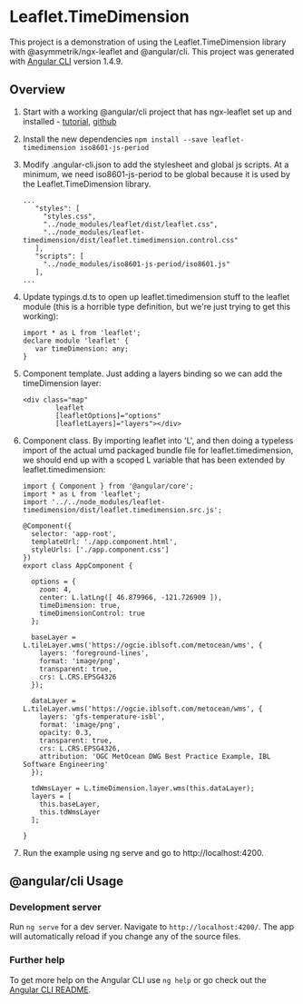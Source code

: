 # Leaflet.TimeDimension

This project is a demonstration of using the Leaflet.TimeDimension library with @asymmetrik/ngx-leaflet and @angular/cli.
This project was generated with [Angular CLI](https://github.com/angular/angular-cli) version 1.4.9.


## Overview

1. Start with a working @angular/cli project that has ngx-leaflet set up and installed - [tutorial](https://www.asymmetrik.com/ngx-leaflet-tutorial-angular-cli/), [github](https://github.com/Asymmetrik/ngx-leaflet-tutorial-ngcli)
2. Install the new dependencies
   ```npm install --save leaflet-timedimension iso8601-js-period```
3. Modify .angular-cli.json to add the stylesheet and global js scripts. At a minimum, we need iso8601-js-period to be global because it is used by the Leaflet.TimeDimension library. 
   ```
   ...
      "styles": [
        "styles.css",
        "../node_modules/leaflet/dist/leaflet.css",
        "../node_modules/leaflet-timedimension/dist/leaflet.timedimension.control.css"
      ],
      "scripts": [
        "../node_modules/iso8601-js-period/iso8601.js"
      ],
   ...
   ```
4. Update typings.d.ts to open up leaflet.timedimension stuff to the leaflet module (this is a horrible type definition, but we're just trying to get this working):
   ```
   import * as L from 'leaflet';
   declare module 'leaflet' {
      var timeDimension: any;
   }
   ```
5. Component template. Just adding a layers binding so we can add the timeDimension layer:
   ```
   <div class="map"
           leaflet
           [leafletOptions]="options"
           [leafletLayers]="layers"></div>
   ```
6. Component class. By importing leaflet into 'L', and then doing a typeless import of the actual umd packaged bundle file for leaflet.timedimension, we should end up with a scoped L variable that has been extended by leaflet.timedimension:
   ```
   import { Component } from '@angular/core';
   import * as L from 'leaflet';
   import '../../node_modules/leaflet-timedimension/dist/leaflet.timedimension.src.js';

   @Component({
     selector: 'app-root',
     templateUrl: './app.component.html',
     styleUrls: ['./app.component.css']
   })
   export class AppComponent {

     options = {
       zoom: 4,
       center: L.latLng([ 46.879966, -121.726909 ]),
       timeDimension: true,
       timeDimensionControl: true
     };

     baseLayer = L.tileLayer.wms('https://ogcie.iblsoft.com/metocean/wms', {
       layers: 'foreground-lines',
       format: 'image/png',
       transparent: true,
       crs: L.CRS.EPSG4326
     });

     dataLayer = L.tileLayer.wms('https://ogcie.iblsoft.com/metocean/wms', {
       layers: 'gfs-temperature-isbl',
       format: 'image/png',
       opacity: 0.3,
       transparent: true,
       crs: L.CRS.EPSG4326,
       attribution: 'OGC MetOcean DWG Best Practice Example, IBL Software Engineering'
     });

     tdWmsLayer = L.timeDimension.layer.wms(this.dataLayer);
     layers = [
       this.baseLayer,
       this.tdWmsLayer
     ];

   }
   ```

7. Run the example using ng serve and go to http://localhost:4200.


## @angular/cli Usage

### Development server

Run `ng serve` for a dev server. Navigate to `http://localhost:4200/`. The app will automatically reload if you change any of the source files.

### Further help

To get more help on the Angular CLI use `ng help` or go check out the [Angular CLI README](https://github.com/angular/angular-cli/blob/master/README.md).
